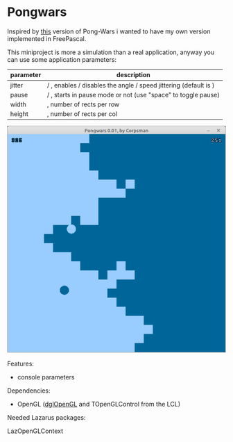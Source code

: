 # Pongwars

Inspired by [this](https://github.com/vnglst/pong-wars) version of Pong-Wars i wanted to have my own version implemented in FreePascal.

This miniproject is more a simulation than a real application, anyway you can use some application parameters:

| parameter | description | 
| --- | --- |
| jitter | <true> / <false>, enables / disables the angle / speed jittering (default is <true>) |
| pause | <true> / <false>, starts in pause mode or not (use "space" to toggle pause) |
| width | <integer>, number of rects per row |
| height | <integer>, number of rects per col |

![](preview.png)

Features:
- console parameters

Dependencies:
- OpenGL ([dglOpenGL](https://github.com/saschawillems/dglopengl) and TOpenGLControl from the LCL)
  
Needed Lazarus packages:

LazOpenGLContext